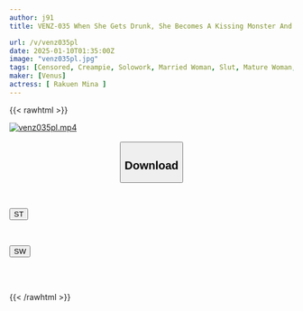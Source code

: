 ```yaml
---
author: j91
title: VENZ-035 When She Gets Drunk, She Becomes A Kissing Monster And Becomes Extremely Erotic. Once She Sucks, She Won't Let Go Until She Ejaculates. When She Gets Horny, She Can't Stop Masturbating While Thinking Of A Dick. She Misses The Last Train And Stays Overnight For Creampie Sex. Yu Miyano

url: /v/venz035pl
date: 2025-01-10T01:35:00Z
image: "venz035pl.jpg"
tags: [Censored, Creampie, Solowork, Married Woman, Slut, Mature Woman, Kiss	]
maker: [Venus]
actress: [ Rakuen Mina ]
---
```



{{< rawhtml >}}

<div class="video" data-videoid="qaxm7WkBR3hzPwb">
    <a href="javascript:;">
        <img src="/v/venz035pl/venz035pl.jpg" width="WIDTH" height="HEIGHT" alt="venz035pl.mp4" loading="lazy">
    </a>
</div>

<script type="text/javascript" src="https://j91.asia/asset/on-demand-st.js"></script>

<br>
  <link rel="stylesheet" href="https://j91.asia/asset/bs5.css">
  
  <center>
  <button class="btn btn-primary" type="button" data-bs-toggle="collapse" data-bs-target=".multi-collapse" aria-expanded="false" aria-controls="multiCollapseExample1 multiCollapseExample2"><h2>Download</h2></button></center>
</p>
<div class="row">
  <div class="col">
    <div class="collapse multi-collapse" id="multiCollapseExample1">
      <div class="card card-body">
	      	      <br>
<div class="buttons">  
<p><a href="/v/venz035pl/st.html" target="_blank"><button class="btn-hover color-3"><i class="fa fa-download"></i> ST</button></a></p></div>
    </div>
  </div>
</div>
  <div class="col">
    <div class="collapse multi-collapse" id="multiCollapseExample2">
      <div class="card card-body">
	      <br>
<div class="buttons">
<p><a href="/v/venz035pl/sw.html" target="_blank"><button class="btn-hover color-2"><i class="fa fa-download"></i> SW</button></a></p></div>
<br><br>
      </div>
    </div>
  </div>
</div>

{{< /rawhtml >}}